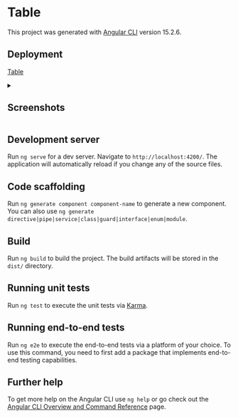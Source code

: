 # Table

This project was generated with [Angular CLI](https://github.com/angular/angular-cli) version 15.2.6.

## Deployment  

[Table](https://64a83e834686af03765f4bcb--grand-salamander-819407.netlify.app/table)

<details>
  <summary><h2>Screenshots</h2></summary>  

![image](https://github.com/DaniyarKulov/Table/assets/91828656/c0a0fd23-7ae9-45d5-91a7-708f009ee933)
![image](https://github.com/DaniyarKulov/Table/assets/91828656/d76a5636-653b-4411-9f44-f3c306a64c19)
![image](https://github.com/DaniyarKulov/Table/assets/91828656/28c7279e-154e-41c8-bcd5-4013ea9cfbdd)
![image](https://github.com/DaniyarKulov/Table/assets/91828656/498345c0-e7f3-4772-9092-01980d42f4be)
![image](https://github.com/DaniyarKulov/Table/assets/91828656/c4359212-47c9-492d-abe7-82e751c61558)

</details>

## Development server

Run `ng serve` for a dev server. Navigate to `http://localhost:4200/`. The application will automatically reload if you change any of the source files.

## Code scaffolding

Run `ng generate component component-name` to generate a new component. You can also use `ng generate directive|pipe|service|class|guard|interface|enum|module`.

## Build

Run `ng build` to build the project. The build artifacts will be stored in the `dist/` directory.

## Running unit tests

Run `ng test` to execute the unit tests via [Karma](https://karma-runner.github.io).

## Running end-to-end tests

Run `ng e2e` to execute the end-to-end tests via a platform of your choice. To use this command, you need to first add a package that implements end-to-end testing capabilities.

## Further help

To get more help on the Angular CLI use `ng help` or go check out the [Angular CLI Overview and Command Reference](https://angular.io/cli) page.
